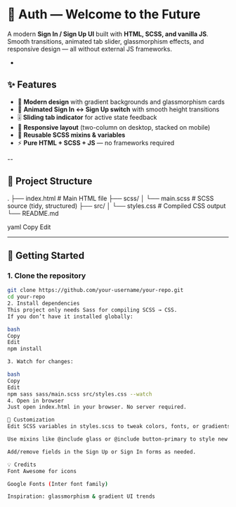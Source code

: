 # 🔐 Auth — Welcome to the Future

A modern **Sign In / Sign Up UI** built with **HTML, SCSS, and vanilla JS**.  
Smooth transitions, animated tab slider, glassmorphism effects, and responsive design — all without external JS frameworks.

-

## ✨ Features

- 🌈 **Modern design** with gradient backgrounds and glassmorphism cards
- 🔄 **Animated Sign In ↔ Sign Up switch** with smooth height transitions
- 🎚️ **Sliding tab indicator** for active state feedback
- 📱 **Responsive layout** (two-column on desktop, stacked on mobile)
- 🔑 **Reusable SCSS mixins & variables**
- ⚡ **Pure HTML + SCSS + JS** — no frameworks required

--

## 📂 Project Structure

.
├── index.html # Main HTML file
├── scss/
│ └── main.scss # SCSS source (tidy, structured)
├── src/
│ └── styles.css # Compiled CSS output
└── README.md

yaml
Copy
Edit

---

## 🚀 Getting Started

### 1. Clone the repository
```bash
git clone https://github.com/your-username/your-repo.git
cd your-repo
2. Install dependencies
This project only needs Sass for compiling SCSS → CSS.
If you don’t have it installed globally:

bash
Copy
Edit
npm install

3. Watch for changes:

bash
Copy
Edit
npm sass sass/main.scss src/styles.css --watch
4. Open in browser
Just open index.html in your browser. No server required.

🎨 Customization
Edit SCSS variables in styles.scss to tweak colors, fonts, or gradients.

Use mixins like @include glass or @include button-primary to style new components.

Add/remove fields in the Sign Up or Sign In forms as needed.

💡 Credits
Font Awesome for icons

Google Fonts (Inter font family)

Inspiration: glassmorphism & gradient UI trends
